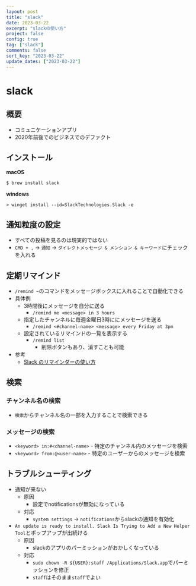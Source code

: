 ```yaml
---
layout: post
title: "slack"
date: 2023-03-22
excerpt: "slackの使い方"
project: false
config: true
tag: ["slack"]
comments: false
sort_key: "2023-03-22"
update_dates: ["2023-03-22"]
---
```


# slack

## 概要
 - コミュニケーションアプリ
 - 2020年前後でのビジネスでのデファクト

## インストール

**macOS**
```console
$ brew install slack
```

**windows**
```console
> winget install --id=SlackTechnologies.Slack -e
```

## 通知粒度の設定
 - すべての投稿を見るのは現実的ではない
 - `CMD + ,` -> `通知` -> `ダイレクトメッセージ & メンション & キーワード`にチェックを入れる

## 定期リマインド
 - `/remind ~`のコマンドをメッセージボックスに入れることで自動化できる
 - 具体例
   - 3時間後にメッセージを自分に送る
     - `/remind me <message> in 3 hours`
   - 指定したチャンネルに毎週金曜日3時ににメッセージを送る
     - `/remind <#channel-name> <message> every Friday at 3pm`
   - 設定されているリマインドの一覧を表示する
     - `/remind list`
       - 削除ボタンもあり、消すことも可能
 - 参考
   - [Slack のリマインダーの使い方](https://slack.com/intl/ja-jp/resources/using-slack/how-to-use-reminders-in-slack)

## 検索

### チャンネル名の検索
 - `検索`からチャンネル名の一部を入力することで検索できる

### メッセージの検索
 - `<keyword> in:#<channel-name>` - 特定のチャンネル内のメッセージを検索
 - `<keyword> from:@<user-name>` - 特定のユーザーからのメッセージを検索

## トラブルシューティング
 - 通知が来ない
   - 原因 
     - 設定でnotificationsが無効になっている
   - 対応
     - `system settings` -> `notifications`からslackの通知を有効化
 - `An update is ready to install. Slack Is Trying to Add a New Helper Tool`とポップアップが出続ける
   - 原因
     - slackのアプリのパーミッションがおかしくなっている
   - 対応
     - `sudo chown -R ${USER}:staff /Applications/Slack.app`でパーミッションを修正
     - `staff`はそのまま`staff`でよい
